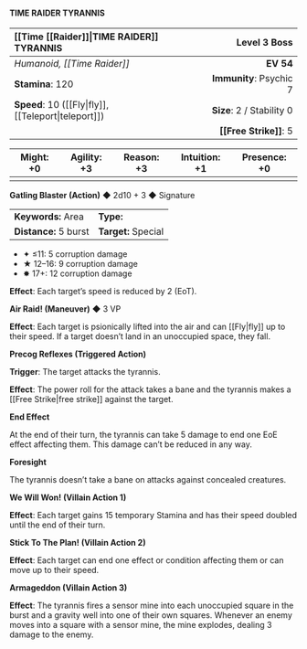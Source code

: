 #### TIME RAIDER TYRANNIS

| [[Time [[Raider]]\|TIME RAIDER]] TYRANNIS          |          **Level 3 Boss** |
| :---------------------------- | ------------------------: |
| *Humanoid, [[Time Raider]]*       |                 **EV 54** |
| **Stamina**: 120              |   **Immunity**: Psychic 7 |
| **Speed**: 10 ([[Fly\|fly]], [[Teleport\|teleport]]) | **Size**: 2 / Stability 0 |
|                               |        **[[Free Strike]]**: 5 |

| **Might**: +0 | **Agility**: +3 | **Reason**: +3 | **Intuition**: +1 | **Presence**: +0 |
| ------------- | --------------- | -------------- | ----------------- | ---------------- |
|               |                 |                |                   |                  |

**Gatling Blaster (Action)** ◆ 2d10 + 3 ◆ Signature

|                       |                     |
| :-------------------- | :------------------ |
| **Keywords:** Area    | **Type:**           |
| **Distance:** 5 burst | **Target:** Special |

- ✦ ≤11: 5 corruption damage
- ★ 12–16: 9 corruption damage
- ✸ 17+: 12 corruption damage

**Effect**: Each target’s speed is reduced by 2 (EoT).

**Air Raid! (Maneuver)** ◆ 3 VP

**Effect**: Each target is psionically lifted into the air and can [[Fly|fly]] up to their speed. If a target doesn’t land in an unoccupied space, they fall.

**Precog Reflexes (Triggered Action)**

**Trigger**: The target attacks the tyrannis.

**Effect**: The power roll for the attack takes a bane and the tyrannis makes a [[Free Strike|free strike]] against the target.

**End Effect**

At the end of their turn, the tyrannis can take 5 damage to end one EoE effect affecting them. This damage can’t be reduced in any way.

**Foresight**

The tyrannis doesn’t take a bane on attacks against concealed creatures.

**We Will Won! (Villain Action 1)**

**Effect**: Each target gains 15 temporary Stamina and has their speed doubled until the end of their turn.

**Stick To The Plan! (Villain Action 2)**

**Effect**: Each target can end one effect or condition affecting them or can move up to their speed.

**Armageddon (Villain Action 3)**

**Effect**: The tyrannis fires a sensor mine into each unoccupied square in the burst and a gravity well into one of their own squares. Whenever an enemy moves into a square with a sensor mine, the mine explodes, dealing 3 damage to the enemy.
